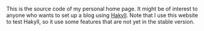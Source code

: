 This is the source code of my personal home page. It might be of interest to
anyone who wants to set up a blog using [Hakyll](http://jaspervdj.be/hakyll).
Note that I use this website to test Hakyll, so it use some features that are
not yet in the stable version.
